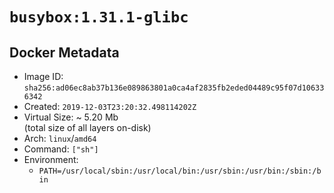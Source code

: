 # `busybox:1.31.1-glibc`

## Docker Metadata

- Image ID: `sha256:ad06ec8ab37b136e089863801a0ca4af2835fb2eded04489c95f07d106336342`
- Created: `2019-12-03T23:20:32.498114202Z`
- Virtual Size: ~ 5.20 Mb  
  (total size of all layers on-disk)
- Arch: `linux`/`amd64`
- Command: `["sh"]`
- Environment:
  - `PATH=/usr/local/sbin:/usr/local/bin:/usr/sbin:/usr/bin:/sbin:/bin`
